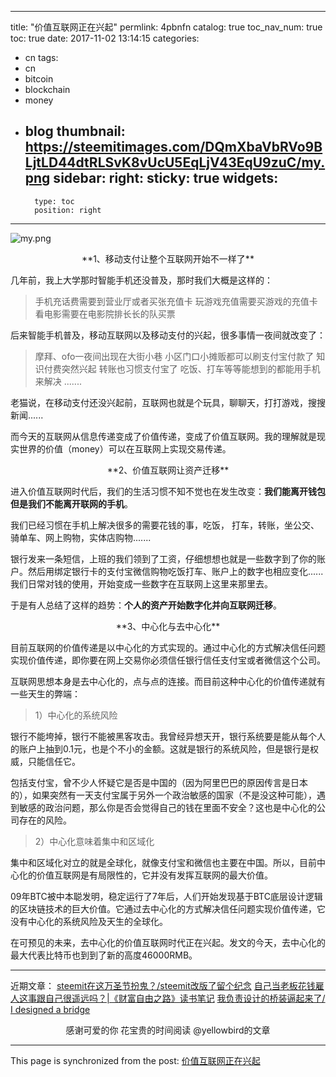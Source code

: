 
---
title: "价值互联网正在兴起"
permlink: 4pbnfn
catalog: true
toc_nav_num: true
toc: true
date: 2017-11-02 13:14:15
categories:
- cn
tags:
- cn
- bitcoin
- blockchain
- money
- blog
thumbnail: https://steemitimages.com/DQmXbaVbRVo9BLjtLD44dtRLSvK8vUcU5EqLjV43EqU9zuC/my.png
sidebar:
    right:
        sticky: true
widgets:
    -
        type: toc
        position: right
---


![my.png](https://steemitimages.com/DQmXbaVbRVo9BLjtLD44dtRLSvK8vUcU5EqLjV43EqU9zuC/my.png)
<center>**1、移动支付让整个互联网开始不一样了**</center>

几年前，我上大学那时智能手机还没普及，那时我们大概是这样的：

>手机充话费需要到营业厅或者买张充值卡
玩游戏充值需要买游戏的充值卡
看电影需要在电影院排长长的队买票

后来智能手机普及，移动互联网以及移动支付的兴起，很多事情一夜间就改变了：

>摩拜、ofo一夜间出现在大街小巷
小区门口小摊贩都可以刷支付宝付款了
知识付费突然兴起
转账也习惯支付宝了
吃饭、打车等等能想到的都能用手机来解决
       .......

老猫说，在移动支付还没兴起前，互联网也就是个玩具，聊聊天，打打游戏，搜搜新闻......

而今天的互联网从信息传递变成了价值传递，变成了价值互联网。我的理解就是现实世界的价值（money）可以在互联网上实现交易传递。

<center>**2、价值互联网让资产迁移**</center>


进入价值互联网时代后，我们的生活习惯不知不觉也在发生改变：**我们能离开钱包但是我们不能离开联网的手机**。

我们已经习惯在手机上解决很多的需要花钱的事，吃饭， 打车，转账，坐公交、骑单车、网上购物，实体店购物.......

银行发来一条短信，上班的我们领到了工资，仔细想想也就是一些数字到了你的账户。然后用绑定银行卡的支付宝微信购物吃饭打车、账户上的数字也相应变化......我们日常对钱的使用，开始变成一些数字在互联网上这里来那里去。

于是有人总结了这样的趋势：**个人的资产开始数字化并向互联网迁移**。

<center>**3、中心化与去中心化**</center>

目前互联网的价值传递是以中心化的方式实现的。通过中心化的方式解决信任问题实现价值传递，即你要在网上交易你必须信任银行信任支付宝或者微信这个公司。

互联网思想本身是去中心化的，点与点的连接。而目前这种中心化的价值传递就有一些天生的弊端：

>1）中心化的系统风险

银行不能垮掉，银行不能被黑客攻击。我曾经异想天开，银行系统要是能从每个人的账户上抽到0.1元，也是个不小的金额。这就是银行的系统风险，但是银行是权威，只能信任它。

包括支付宝，曾不少人怀疑它是否是中国的（因为阿里巴巴的原因传言是日本的），如果突然有一天支付宝属于另外一个政治敏感的国家（不是没这种可能），遇到敏感的政治问题，那么你是否会觉得自己的钱在里面不安全？这也是中心化的公司存在的风险。

>2）中心化意味着集中和区域化

集中和区域化对立的就是全球化，就像支付宝和微信也主要在中国。所以，目前中心化的价值互联网是有局限性的，它并没有发挥互联网的最大价值。

09年BTC被中本聪发明，稳定运行了7年后，人们开始发现基于BTC底层设计逻辑的区块链技术的巨大价值。它通过去中心化的方式解决信任问题实现价值传递，它没有中心化的系统风险及天生的全球化。

在可预见的未来，去中心化的价值互联网时代正在兴起。发文的今天，去中心化的最大代表比特币也到到了新的高度46000RMB。

---
近期文章：
[steemit在这万圣节扮鬼？/steemit改版了留个纪念](https://steemit.com/cn/@yellowbird/steemit-steemit)
[自己当老板花钱雇人这事跟自己很遥远吗？|《财富自由之路》读书笔记](https://steemit.com/cn/@yellowbird/5vdr96-or)
[我负责设计的桥装逼起来了/ I designed a bridge](https://steemit.com/cn/@yellowbird/i-designed-a-bridge)

<center>感谢可爱的你
花宝贵的时间阅读 @yellowbird的文章</center>

- - -

This page is synchronized from the post: [价值互联网正在兴起](https://steemit.com/@yellowbird/4pbnfn)
